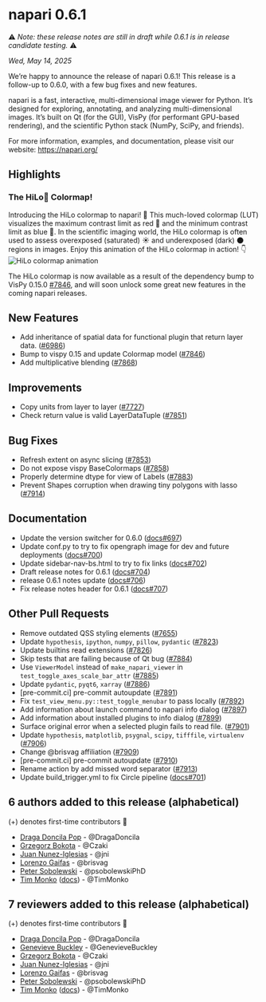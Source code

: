 # napari 0.6.1
⚠️ *Note: these release notes are still in draft while 0.6.1 is in release candidate testing.* ⚠️

*Wed, May 14, 2025*

We’re happy to announce the release of napari 0.6.1!
This release is a follow-up to 0.6.0, with a few bug fixes and new features.

napari is a fast, interactive, multi-dimensional image viewer for Python. It’s designed for exploring, annotating, and analyzing multi-dimensional images. It’s built on Qt (for the GUI), VisPy (for performant GPU-based rendering), and the scientific Python stack (NumPy, SciPy, and friends).

For more information, examples, and documentation, please visit our website: https://napari.org/

## Highlights

### The HiLo👋 Colormap!

Introducing the HiLo colormap to napari! 🎨
This much-loved colormap (LUT) visualizes the maximum contrast limit as red 🔴 and the minimum contrast limit as blue 🔵.
In the scientific imaging world, the HiLo colormap is often used to assess overexposed (saturated) ☀️ and underexposed (dark) 🌑 regions in images.
Enjoy this animation of the HiLo colormap in action! 👇
![HiLo colormap animation](https://github.com/user-attachments/assets/b77e98b4-3f9c-437a-b169-2444544ee454)

The HiLo colormap is now available as a result of the dependency bump to VisPy 0.15.0 [#7846](https://github.com/napari/napari/pull/7846), and will soon unlock some great new features in the coming napari releases.

## New Features

- Add inheritance of spatial data for functional plugin that return layer data.  ([#6986](https://github.com/napari/napari/pull/6986))
- Bump to vispy 0.15 and update Colormap model ([#7846](https://github.com/napari/napari/pull/7846))
- Add multiplicative blending ([#7868](https://github.com/napari/napari/pull/7868))

## Improvements

- Copy units from layer to layer ([#7727](https://github.com/napari/napari/pull/7727))
- Check return value is valid LayerDataTuple ([#7851](https://github.com/napari/napari/pull/7851))

## Bug Fixes

- Refresh extent on async slicing ([#7853](https://github.com/napari/napari/pull/7853))
- Do not expose vispy BaseColormaps ([#7858](https://github.com/napari/napari/pull/7858))
- Properly determine dtype for view of Labels ([#7883](https://github.com/napari/napari/pull/7883))
- Prevent Shapes corruption when drawing tiny polygons with lasso ([#7914](https://github.com/napari/napari/pull/7914))

## Documentation

- Update the version switcher for 0.6.0 ([docs#697](https://github.com/napari/docs/pull/697))
- Update conf.py to try to fix opengraph image for dev and future deployments ([docs#700](https://github.com/napari/docs/pull/700))
- Update sidebar-nav-bs.html to try to fix links ([docs#702](https://github.com/napari/docs/pull/702))
- Draft release notes for 0.6.1 ([docs#704](https://github.com/napari/docs/pull/704))
- release 0.6.1 notes update ([docs#706](https://github.com/napari/docs/pull/706))
- Fix release notes header for 0.6.1 ([docs#707](https://github.com/napari/docs/pull/707))

## Other Pull Requests

- Remove outdated QSS styling elements ([#7655](https://github.com/napari/napari/pull/7655))
- Update `hypothesis`, `ipython`, `numpy`, `pillow`, `pydantic` ([#7823](https://github.com/napari/napari/pull/7823))
- Update builtins read extensions ([#7826](https://github.com/napari/napari/pull/7826))
- Skip tests that are failing because of Qt bug ([#7884](https://github.com/napari/napari/pull/7884))
- Use `ViewerModel` instead of `make_napari_viewer` in `test_toggle_axes_scale_bar_attr` ([#7885](https://github.com/napari/napari/pull/7885))
- Update `pydantic`, `pyqt6`, `xarray` ([#7886](https://github.com/napari/napari/pull/7886))
- [pre-commit.ci] pre-commit autoupdate ([#7891](https://github.com/napari/napari/pull/7891))
- Fix `test_view_menu.py::test_toggle_menubar` to pass locally ([#7892](https://github.com/napari/napari/pull/7892))
- Add information about launch command to napari info dialog ([#7897](https://github.com/napari/napari/pull/7897))
- Add information about installed plugins to info dialog ([#7899](https://github.com/napari/napari/pull/7899))
- Surface original error when a selected plugin fails to read file. ([#7901](https://github.com/napari/napari/pull/7901))
- Update `hypothesis`, `matplotlib`, `psygnal`, `scipy`, `tifffile`, `virtualenv` ([#7906](https://github.com/napari/napari/pull/7906))
- Change @brisvag affiliation ([#7909](https://github.com/napari/napari/pull/7909))
- [pre-commit.ci] pre-commit autoupdate ([#7910](https://github.com/napari/napari/pull/7910))
- Rename action by add missed word separator ([#7913](https://github.com/napari/napari/pull/7913))
- Update build_trigger.yml to fix Circle pipeline ([docs#701](https://github.com/napari/docs/pull/701))


## 6 authors added to this release (alphabetical)

(+) denotes first-time contributors 🥳

- [Draga Doncila Pop](https://github.com/napari/napari/commits?author=DragaDoncila) - @DragaDoncila
- [Grzegorz Bokota](https://github.com/napari/napari/commits?author=Czaki) - @Czaki
- [Juan Nunez-Iglesias](https://github.com/napari/docs/commits?author=jni) - @jni
- [Lorenzo Gaifas](https://github.com/napari/napari/commits?author=brisvag) - @brisvag
- [Peter Sobolewski](https://github.com/napari/docs/commits?author=psobolewskiPhD) - @psobolewskiPhD
- [Tim Monko](https://github.com/napari/napari/commits?author=TimMonko) ([docs](https://github.com/napari/docs/commits?author=TimMonko))  - @TimMonko


## 7 reviewers added to this release (alphabetical)

(+) denotes first-time contributors 🥳

- [Draga Doncila Pop](https://github.com/napari/napari/commits?author=DragaDoncila) - @DragaDoncila
- [Genevieve Buckley](https://github.com/napari/docs/commits?author=GenevieveBuckley) - @GenevieveBuckley
- [Grzegorz Bokota](https://github.com/napari/napari/commits?author=Czaki) - @Czaki
- [Juan Nunez-Iglesias](https://github.com/napari/docs/commits?author=jni) - @jni
- [Lorenzo Gaifas](https://github.com/napari/napari/commits?author=brisvag) - @brisvag
- [Peter Sobolewski](https://github.com/napari/docs/commits?author=psobolewskiPhD) - @psobolewskiPhD
- [Tim Monko](https://github.com/napari/napari/commits?author=TimMonko) ([docs](https://github.com/napari/docs/commits?author=TimMonko))  - @TimMonko

